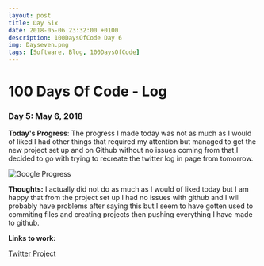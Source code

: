 ```yaml
---
layout: post
title: Day Six
date: 2018-05-06 23:32:00 +0100
description: 100DaysOfCode Day 6
img: Dayseven.png
tags: [Software, Blog, 100DaysOfCode]
---
```


# 100 Days Of Code - Log 

### Day 5: May 6, 2018

**Today's Progress**: The progress I made today was not as much as I would of liked I had other things that required my attention but managed to get the new project set up and on Github without no issues coming from that,I decided to go with trying to recreate the twitter log in page from tomorrow.

![Google Progress]({{site.baseurl}}/assets/img/twitterpage.png)

**Thoughts:** I actually did not do as much as I would of liked today but I am happy that from the project set up I had no issues with github and I will probably have problems after saying this but I seem to have gotten used to commiting files and creating projects then pushing everything I have made to github.


**Links to work:** 

[Twitter Project](https://github.com/NathanScott85/twitter)
